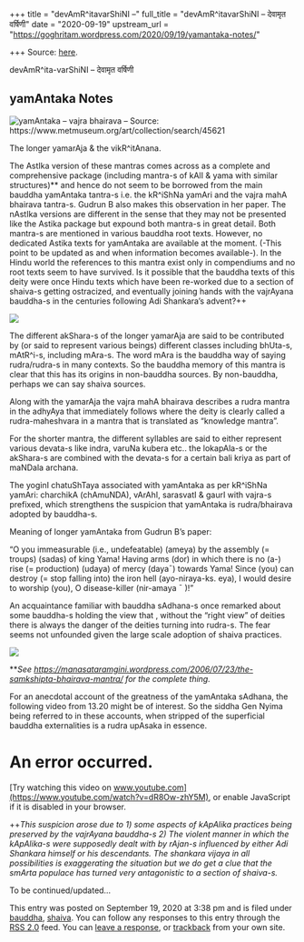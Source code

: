 +++
title = "devAmR^itavarShiNI –"
full_title = "devAmR^itavarShiNI – देवामृत वर्षिणी"
date = "2020-09-19"
upstream_url = "https://goghritam.wordpress.com/2020/09/19/yamantaka-notes/"

+++
Source: [here](https://goghritam.wordpress.com/2020/09/19/yamantaka-notes/).

devAmR^ita-varShiNI – देवामृत वर्षिणी

## yamAntaka Notes

![yamAntaka – vajra bhairava – Source:
<https://www.metmuseum.org/art/collection/search/45621>](https://goghritam.files.wordpress.com/2020/09/yamantaka1.jpg?w=768)

The longer yamarAja & the vikR^itAnana.

The AstIka version of these mantras comes across as a complete and
comprehensive package (including mantra-s of kAlI & yama with similar
structures)\*\* and hence do not seem to be borrowed from the main
bauddha yamAntaka tantra-s i.e. the kR^iShNa yamAri and the vajra mahA
bhairava tantra-s. Gudrun B also makes this observation in her paper.
The nAstIka versions are different in the sense that they may not be
presented like the Astika package but expound both mantra-s in great
detail. Both mantra-s are mentioned in various bauddha root texts.
However, no dedicated Astika texts for yamAntaka are available at the
moment. (-This point to be updated as and when information becomes
available-). In the Hindu world the references to this mantra exist only
in compendiums and no root texts seem to have survived. Is it possible
that the bauddha texts of this deity were once Hindu texts which have
been re-worked due to a section of shaiva-s getting ostracized, and
eventually joining hands with the vajrAyana bauddha-s in the centuries
following Adi Shankara’s advent?++

![](https://goghritam.files.wordpress.com/2020/09/image.png?w=663)

The different akShara-s of the longer yamarAja are said to be
contributed by (or said to represent various beings) different classes
including bhUta-s, mAtR^i-s, including mAra-s. The word mAra is the
bauddha way of saying rudra/rudra-s in many contexts. So the bauddha
memory of this mantra is clear that this has its origins in non-bauddha
sources. By non-bauddha, perhaps we can say shaiva sources.

Along with the yamarAja the vajra mahA bhairava describes a rudra mantra
in the adhyAya that immediately follows where the deity is clearly
called a rudra-maheshvara in a mantra that is translated as “knowledge
mantra”.

For the shorter mantra, the different syllables are said to either
represent various devata-s like indra, varuNa kubera etc.. the
lokapAla-s or the akShara-s are combined with the devata-s for a certain
bali kriya as part of maNDala archana.

The yoginI chatuShTaya associated with yamAntaka as per kR^iShNa yamAri:
charchikA (chAmuNDA), vArAhI, sarasvatI & gaurI with vajra-s prefixed,
which strengthens the suspicion that yamAntaka is rudra/bhairava adopted
by bauddha-s.

Meaning of longer yamAntaka from Gudrun B’s paper:

“O you immeasurable (i.e., undefeatable) (ameya) by the assembly (=
troups) (sadas) of king Yama! Having arms (dor) in which there is no
(a-) rise (= production) (udaya) of mercy (daya¯) towards Yama! Since
(you) can destroy (= stop falling into) the iron hell (ayo-niraya-ks.
eya), I would desire to worship (you), O disease-killer (nir-amaya ¯ )!”

An acquaintance familiar with bauddha sAdhana-s once remarked about some
bauddha-s holding the view that , without the “right view” of deities
there is always the danger of the deities turning into rudra-s. The fear
seems not unfounded given the large scale adoption of shaiva practices.

![](https://goghritam.files.wordpress.com/2020/09/image-1.png?w=355)

\*\**See
<https://manasataramgini.wordpress.com/2006/07/23/the-samkshipta-bhairava-mantra/>
for the complete thing.*

For an anecdotal account of the greatness of the yamAntaka sAdhana, the
following video from 13.20 might be of interest. So the siddha Gen Nyima
being referred to in these accounts, when stripped of the superficial
bauddha externalities is a rudra upAsaka in essence.

# An error occurred.

[Try watching this video on
www.youtube.com](https://www.youtube.com/watch?v=dR8Ow-zhY5M), or enable
JavaScript if it is disabled in your browser.

++*This suspicion arose due to 1) some aspects of kApAlika practices
being preserved by the vajrAyana bauddha-s 2) The violent manner in
which the kApAlika-s were supposedly dealt with by rAjan-s influenced by
either Adi Shankara himself or his descendants. The shankara vijaya in
all possibilities is exaggerating the situation but we do get a clue
that the smArta populace has turned very antagonistic to a section of
shaiva-s.*

To be continued/updated…

This entry was posted on September 19, 2020 at 3:38 pm and is filed
under [bauddha](https://goghritam.wordpress.com/category/bauddha/),
[shaiva](https://goghritam.wordpress.com/category/shaiva/). You can
follow any responses to this entry through the [RSS
2.0](https://goghritam.wordpress.com/2020/09/19/yamantaka-notes/feed/)
feed. You can [leave a response](#respond), or
[trackback](https://goghritam.wordpress.com/2020/09/19/yamantaka-notes/trackback/)
from your own site.


